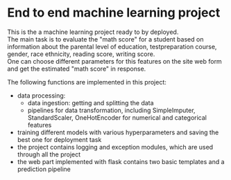 # End to end machine learning project  

This is the a machine learning project ready to by deployed.  
The main task is to evaluate the "math score" for a student based on information about the parental level of education, testpreparation course, gender, race ethnicity, reading score, writing score.  
One can choose different parameters for this features on the site web form  and get the estimated "math score" in response.  

The following functions are implemented in this project:  
- data processing:  
  * data ingestion: getting and splitting the data  
  * pipelines for data transformation, including SimpleImputer, StandardScaler, OneHotEncoder for numerical and categorical features  
- training different models with various hyperparameters and saving the best one for deployment task  
- the project contains logging and exception modules, which are used through all the project  
- the web part implemented with flask contains two basic templates and a prediction pipeline

